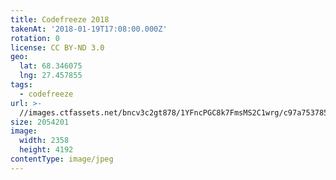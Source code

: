 ```yaml
---
title: Codefreeze 2018
takenAt: '2018-01-19T17:08:00.000Z'
rotation: 0
license: CC BY-ND 3.0
geo:
  lat: 68.346075
  lng: 27.457855
tags:
  - codefreeze
url: >-
  //images.ctfassets.net/bncv3c2gt878/1YFncPGC8k7FmsMS2C1wrg/c97a7537854285b3edf305622586acd1/codefreeze-2018_38902656415_o
size: 2054201
image:
  width: 2358
  height: 4192
contentType: image/jpeg
---
```


